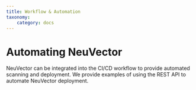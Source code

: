 ```yaml
---
title: Workflow & Automation
taxonomy:
    category: docs
---
```


# Automating NeuVector

NeuVector can be integrated into the CI/CD workflow to provide automated scanning and deployment. We provide examples of using the REST API to automate NeuVector deployment.

